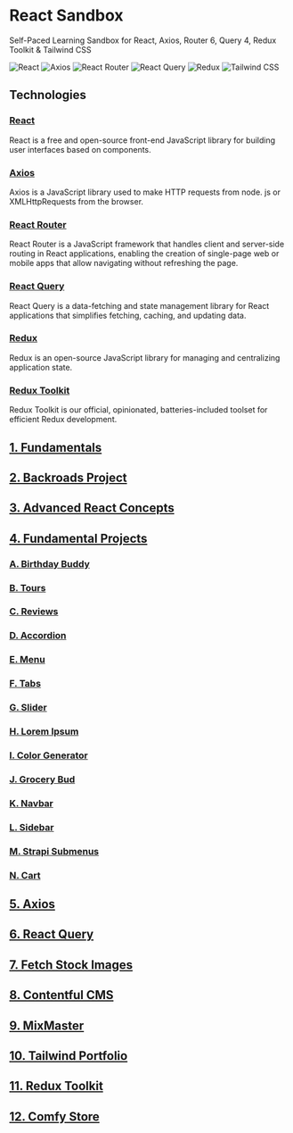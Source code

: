 # React Sandbox
Self-Paced Learning Sandbox for React, Axios, Router 6, Query 4, Redux Toolkit & Tailwind CSS

![React](https://img.shields.io/badge/React-61DAFB.svg?style=for-the-badge&logo=React&logoColor=black)
![Axios](https://img.shields.io/badge/Axios-5A29E4.svg?style=for-the-badge&logo=Axios&logoColor=white)
![React Router](https://img.shields.io/badge/React%20Router-CA4245.svg?style=for-the-badge&logo=React-Router&logoColor=white)
![React Query](https://img.shields.io/badge/React%20Query-FF4154.svg?style=for-the-badge&logo=React-Query&logoColor=white)
![Redux](https://img.shields.io/badge/Redux%20Toolkit-764ABC.svg?style=for-the-badge&logo=Redux&logoColor=white)
![Tailwind CSS](https://img.shields.io/badge/Tailwind%20CSS-06B6D4.svg?style=for-the-badge&logo=Tailwind-CSS&logoColor=white)

## Technologies
### [React](https://react.dev/)
React is a free and open-source front-end JavaScript library for building user interfaces based on components.

### [Axios](https://axios-http.com/)
Axios is a JavaScript library used to make HTTP requests from node. js or XMLHttpRequests from the browser.

### [React Router](https://reactrouter.com/)
React Router is a JavaScript framework that handles client and server-side routing in React applications, enabling the creation of single-page web or mobile apps that allow navigating without refreshing the page.

### [React Query](https://tanstack.com/)
React Query is a data-fetching and state management library for React applications that simplifies fetching, caching, and updating data.

### [Redux](https://redux.js.org/)
Redux is an open-source JavaScript library for managing and centralizing application state.

### [Redux Toolkit](https://redux-toolkit.js.org/)
Redux Toolkit is our official, opinionated, batteries-included toolset for efficient Redux development.

## [1. Fundamentals](https://github.com/itsjordanmuller/2023-react-sandbox/tree/main/01-fundamentals/react-fundamentals)

## [2. Backroads Project](https://github.com/itsjordanmuller/2023-react-sandbox/tree/main/02-backroads-project/backroads-app)

## [3. Advanced React Concepts](https://github.com/itsjordanmuller/2023-react-sandbox/tree/main/03-advanced-react/advanced-react)

## [4. Fundamental Projects](https://github.com/itsjordanmuller/2023-react-sandbox/tree/main/04-fundamental-projects)
### [A. Birthday Buddy](https://github.com/itsjordanmuller/2023-react-sandbox/tree/main/04-fundamental-projects/01-birthday-buddy/birthday-buddy)
### [B. Tours](https://github.com/itsjordanmuller/2023-react-sandbox/tree/main/04-fundamental-projects/02-tours/tours)
### [C. Reviews](https://github.com/itsjordanmuller/2023-react-sandbox/tree/main/04-fundamental-projects/03-reviews/reviews)
### [D. Accordion](https://github.com/itsjordanmuller/2023-react-sandbox/tree/main/04-fundamental-projects/04-accordion/accordion)
### [E. Menu](https://github.com/itsjordanmuller/2023-react-sandbox/tree/main/04-fundamental-projects/05-menu/menu)
### [F. Tabs](https://github.com/itsjordanmuller/2023-react-sandbox/tree/main/04-fundamental-projects/06-tabs/tabs)
### [G. Slider](https://github.com/itsjordanmuller/2023-react-sandbox/tree/main/04-fundamental-projects/07-slider/slider)
### [H. Lorem Ipsum](https://github.com/itsjordanmuller/2023-react-sandbox/tree/main/04-fundamental-projects/08-lorem-ipsum/lorem-ipsum)
### [I. Color Generator](https://github.com/itsjordanmuller/2023-react-sandbox/tree/main/04-fundamental-projects/09-color-generator/color-generator)
### [J. Grocery Bud](https://github.com/itsjordanmuller/2023-react-sandbox/tree/main/04-fundamental-projects/10-grocery-bud/grocery-bud)
### [K. Navbar](https://github.com/itsjordanmuller/2023-react-sandbox/tree/main/04-fundamental-projects/11-navbar/navbar)
### [L. Sidebar](https://github.com/itsjordanmuller/2023-react-sandbox/tree/main/04-fundamental-projects/12-sidebar/sidebar)
### [M. Strapi Submenus](https://github.com/itsjordanmuller/2023-react-sandbox/tree/main/04-fundamental-projects/13-strapi-submenus/strapi-submenus)
### [N. Cart](https://github.com/itsjordanmuller/2023-react-sandbox/tree/main/04-fundamental-projects/14-cart/cart)

## [5. Axios](https://github.com/itsjordanmuller/2023-react-sandbox/tree/main/05-axios-tutorial/axios)

## [6. React Query](https://github.com/itsjordanmuller/2023-react-sandbox/tree/main/06-react-query)

## [7. Fetch Stock Images](https://github.com/itsjordanmuller/2023-react-sandbox/tree/main/07-unsplash-images/stock-images)

## [8. Contentful CMS](https://github.com/itsjordanmuller/2023-react-sandbox/tree/main/08-contentful-cms/contentful)

## [9. MixMaster](https://github.com/itsjordanmuller/2023-react-sandbox/tree/main/09-mixmaster/mixmaster)

## [10. Tailwind Portfolio](https://github.com/itsjordanmuller/2023-react-sandbox/tree/main/10-tailwind-portfolio/portfolio)

## [11. Redux Toolkit](https://github.com/itsjordanmuller/2023-react-sandbox/tree/main/11-redux-toolkit-tutorial)

## [12. Comfy Store](https://github.com/itsjordanmuller/2023-react-sandbox/tree/main/12-comfy-store/comfy-store)
